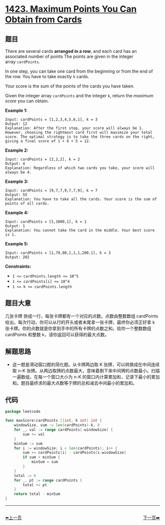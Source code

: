 # [1423. Maximum Points You Can Obtain from Cards](https://leetcode.com/problems/maximum-points-you-can-obtain-from-cards/)


## 题目

There are several cards **arranged in a row**, and each card has an associated number of points The points are given in the integer array `cardPoints`.

In one step, you can take one card from the beginning or from the end of the row. You have to take exactly `k` cards.

Your score is the sum of the points of the cards you have taken.

Given the integer array `cardPoints` and the integer `k`, return the *maximum score* you can obtain.

**Example 1:**

```
Input: cardPoints = [1,2,3,4,5,6,1], k = 3
Output: 12
Explanation: After the first step, your score will always be 1. However, choosing the rightmost card first will maximize your total score. The optimal strategy is to take the three cards on the right, giving a final score of 1 + 6 + 5 = 12.
```

**Example 2:**

```
Input: cardPoints = [2,2,2], k = 2
Output: 4
Explanation: Regardless of which two cards you take, your score will always be 4.
```

**Example 3:**

```
Input: cardPoints = [9,7,7,9,7,7,9], k = 7
Output: 55
Explanation: You have to take all the cards. Your score is the sum of points of all cards.
```

**Example 4:**

```
Input: cardPoints = [1,1000,1], k = 1
Output: 1
Explanation: You cannot take the card in the middle. Your best score is 1. 
```

**Example 5:**

```
Input: cardPoints = [1,79,80,1,1,1,200,1], k = 3
Output: 202
```

**Constraints:**

- `1 <= cardPoints.length <= 10^5`
- `1 <= cardPoints[i] <= 10^4`
- `1 <= k <= cardPoints.length`

## 题目大意

几张卡牌 排成一行，每张卡牌都有一个对应的点数。点数由整数数组 cardPoints 给出。每次行动，你可以从行的开头或者末尾拿一张卡牌，最终你必须正好拿 k 张卡牌。你的点数就是你拿到手中的所有卡牌的点数之和。给你一个整数数组 cardPoints 和整数 k，请你返回可以获得的最大点数。

## 解题思路

- 这一题是滑动窗口题的简化题。从卡牌两边取 K 张牌，可以转换成在中间连续取 n-K 张牌。从两边取牌的点数最大，意味着剩下来中间牌的点数最小。扫描一遍数组，在每一个窗口大小为 n-K 的窗口内计算累加和，记录下最小的累加和。题目最终求的最大点数等于牌的总和减去中间最小的累加和。

## 代码

```go
package leetcode

func maxScore(cardPoints []int, k int) int {
	windowSize, sum := len(cardPoints)-k, 0
	for _, val := range cardPoints[:windowSize] {
		sum += val
	}
	minSum := sum
	for i := windowSize; i < len(cardPoints); i++ {
		sum += cardPoints[i] - cardPoints[i-windowSize]
		if sum < minSum {
			minSum = sum
		}
	}
	total := 0
	for _, pt := range cardPoints {
		total += pt
	}
	return total - minSum
}
```


----------------------------------------------
<div style="display: flex;justify-content: space-between;align-items: center;">
<p><a href="https://books.halfrost.com/leetcode/ChapterFour/1300~1399/1389.Create-Target-Array-in-the-Given-Order/">⬅️上一页</a></p>
<p><a href="https://books.halfrost.com/leetcode/ChapterFour/1400~1499/1437.Check-If-All-1s-Are-at-Least-Length-K-Places-Away/">下一页➡️</a></p>
</div>
